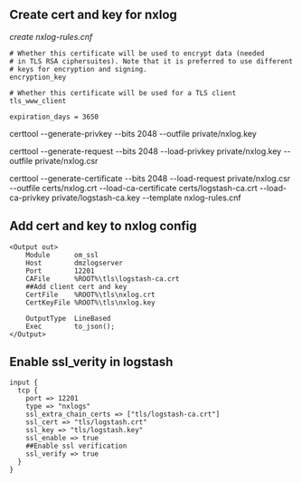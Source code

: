 ## Create cert and key for nxlog

*create nxlog-rules.cnf*

```
# Whether this certificate will be used to encrypt data (needed
# in TLS RSA ciphersuites). Note that it is preferred to use different
# keys for encryption and signing.
encryption_key

# Whether this certificate will be used for a TLS client
tls_www_client

expiration_days = 3650
```




certtool --generate-privkey --bits 2048 --outfile private/nxlog.key

certtool --generate-request --bits 2048 --load-privkey private/nxlog.key --outfile private/nxlog.csr

certtool --generate-certificate --bits 2048 --load-request private/nxlog.csr --outfile certs/nxlog.crt --load-ca-certificate certs/logstash-ca.crt --load-ca-privkey private/logstash-ca.key --template nxlog-rules.cnf


## Add cert and key to nxlog config

```
<Output out> 
    Module      om_ssl
    Host        dmzlogserver
    Port        12201
    CAFile      %ROOT%\tls\logstash-ca.crt
    ##Add client cert and key
    CertFile    %ROOT%\tls\nxlog.crt
    CertKeyFile %ROOT%\tls\nxlog.key

    OutputType  LineBased
    Exec        to_json();
</Output>
```


## Enable ssl_verity in logstash


```
input {
  tcp {
    port => 12201
    type => "nxlogs"
    ssl_extra_chain_certs => ["tls/logstash-ca.crt"]
    ssl_cert => "tls/logstash.crt"
    ssl_key => "tls/logstash.key"
    ssl_enable => true
    ##Enable ssl verification
    ssl_verify => true
  }
}

```
